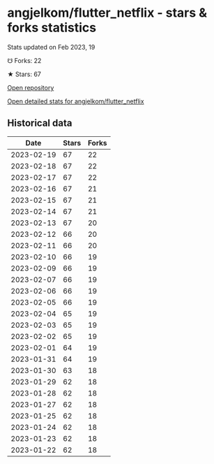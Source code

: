 # angjelkom/flutter_netflix - stars & forks statistics

Stats updated on Feb 2023, 19

☋ Forks: 22

★ Stars: 67

[Open repository](https://github.com/angjelkom/flutter_netflix)

[Open detailed stats for angjelkom/flutter_netflix](https://reviewgithub.com/rep/angjelkom/flutter_netflix)

## Historical data
| Date | Stars | Forks |
|------|-------|-------|
| 2023-02-19 | 67 | 22 | 
| 2023-02-18 | 67 | 22 | 
| 2023-02-17 | 67 | 22 | 
| 2023-02-16 | 67 | 21 | 
| 2023-02-15 | 67 | 21 | 
| 2023-02-14 | 67 | 21 | 
| 2023-02-13 | 67 | 20 | 
| 2023-02-12 | 66 | 20 | 
| 2023-02-11 | 66 | 20 | 
| 2023-02-10 | 66 | 19 | 
| 2023-02-09 | 66 | 19 | 
| 2023-02-07 | 66 | 19 | 
| 2023-02-06 | 66 | 19 | 
| 2023-02-05 | 66 | 19 | 
| 2023-02-04 | 65 | 19 | 
| 2023-02-03 | 65 | 19 | 
| 2023-02-02 | 65 | 19 | 
| 2023-02-01 | 64 | 19 | 
| 2023-01-31 | 64 | 19 | 
| 2023-01-30 | 63 | 18 | 
| 2023-01-29 | 62 | 18 | 
| 2023-01-28 | 62 | 18 | 
| 2023-01-27 | 62 | 18 | 
| 2023-01-25 | 62 | 18 | 
| 2023-01-24 | 62 | 18 | 
| 2023-01-23 | 62 | 18 | 
| 2023-01-22 | 62 | 18 | 

